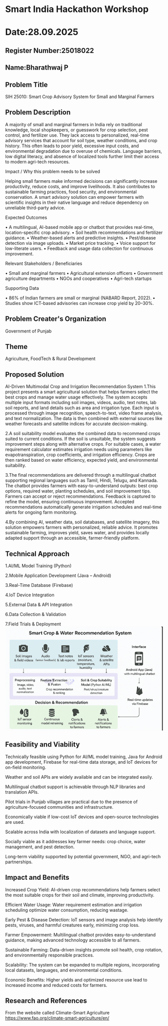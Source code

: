 # Smart India Hackathon Workshop
# Date:28.09.2025
## Register Number:25018022
## Name:Bharathwaj P
## Problem Title
SIH 25010: Smart Crop Advisory System for Small and Marginal Farmers
## Problem Description
A majority of small and marginal farmers in India rely on traditional knowledge, local shopkeepers, or guesswork for crop selection, pest control, and fertilizer use. They lack access to personalized, real-time advisory services that account for soil type, weather conditions, and crop history. This often leads to poor yield, excessive input costs, and environmental degradation due to overuse of chemicals. Language barriers, low digital literacy, and absence of localized tools further limit their access to modern agri-tech resources.

Impact / Why this problem needs to be solved

Helping small farmers make informed decisions can significantly increase productivity, reduce costs, and improve livelihoods. It also contributes to sustainable farming practices, food security, and environmental conservation. A smart advisory solution can empower farmers with scientific insights in their native language and reduce dependency on unreliable third-party advice.

Expected Outcomes

• A multilingual, AI-based mobile app or chatbot that provides real-time, location-specific crop advisory.
• Soil health recommendations and fertilizer guidance.
• Weather-based alerts and predictive insights.
• Pest/disease detection via image uploads.
• Market price tracking.
• Voice support for low-literate users.
• Feedback and usage data collection for continuous improvement.

Relevant Stakeholders / Beneficiaries

• Small and marginal farmers
• Agricultural extension officers
• Government agriculture departments
• NGOs and cooperatives
• Agri-tech startups

Supporting Data

• 86% of Indian farmers are small or marginal (NABARD Report, 2022).
• Studies show ICT-based advisories can increase crop yield by 20–30%.

## Problem Creater's Organization
Government of Punjab

## Theme
Agriculture, FoodTech & Rural Development

## Proposed Solution
AI-Driven Multimodal Crop and Irrigation Recommendation System
1.This project presents a smart agricultural solution that helps farmers select the best crops and manage water usage effectively. The system accepts multiple input formats including soil images, videos, audio, text notes, lab soil reports, and land details such as area and irrigation type. Each input is processed through image recognition, speech-to-text, video frame analysis, and text normalization. The data is then combined with external sources like weather forecasts and satellite indices for accurate decision-making.

2.A soil suitability model evaluates the combined data to recommend crops suited to current conditions. If the soil is unsuitable, the system suggests improvement steps along with alternative crops. For suitable cases, a water requirement calculator estimates irrigation needs using parameters like evapotranspiration, crop coefficients, and irrigation efficiency. Crops are then ranked based on water efficiency, expected yield, and environmental suitability.

3.The final recommendations are delivered through a multilingual chatbot supporting regional languages such as Tamil, Hindi, Telugu, and Kannada. The chatbot provides farmers with easy-to-understand outputs: best crop options, required water, planting schedules, and soil improvement tips. Farmers can accept or reject recommendations. Feedback is captured to refine the model, ensuring continuous improvement. Accepted recommendations automatically generate irrigation schedules and real-time alerts for ongoing farm monitoring.

4.By combining AI, weather data, soil databases, and satellite imagery, this solution empowers farmers with personalized, reliable advice. It promotes sustainable farming, improves yield, saves water, and provides locally adapted support through an accessible, farmer-friendly platform.

## Technical Approach
1.AI/ML Model Training (Python)

2.Mobile Application Development (Java – Android)

3.Real-Time Database (Firebase)

4.IoT Device Integration

5.External Data & API Integration

6.Data Collection & Validation

7.Field Trials & Deployment
![alt text](<Screenshot 2025-09-28 144646.png>)
## Feasibility and Viability
Technically feasible using Python for AI/ML model training, Java for Android app development, Firebase for real-time data storage, and IoT devices for on-field monitoring.

Weather and soil APIs are widely available and can be integrated easily.

Multilingual chatbot support is achievable through NLP libraries and translation APIs.

Pilot trials in Punjab villages are practical due to the presence of agriculture-focused communities and infrastructure.

Economically viable if low-cost IoT devices and open-source technologies are used.

Scalable across India with localization of datasets and language support.

Socially viable as it addresses key farmer needs: crop choice, water management, and pest detection.

Long-term viability supported by potential government, NGO, and agri-tech partnerships.

## Impact and Benefits
Increased Crop Yield: AI-driven crop recommendations help farmers select the most suitable crops for their soil and climate, improving productivity.

Efficient Water Usage: Water requirement estimation and irrigation scheduling optimize water consumption, reducing wastage.

Early Pest & Disease Detection: IoT sensors and image analysis help identify pests, viruses, and harmful creatures early, minimizing crop loss.

Farmer Empowerment: Multilingual chatbot provides easy-to-understand guidance, making advanced technology accessible to all farmers.

Sustainable Farming: Data-driven insights promote soil health, crop rotation, and environmentally responsible practices.

Scalability: The system can be expanded to multiple regions, incorporating local datasets, languages, and environmental conditions.

Economic Benefits: Higher yields and optimized resource use lead to increased income and reduced costs for farmers.
## Research and References
From the website called Climate-Smart Agriculture
https://www.fao.org/climate-smart-agriculture/en/
